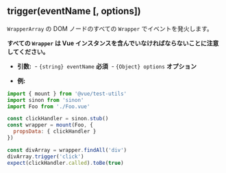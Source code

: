 ## trigger(eventName [, options])

`WrapperArray` の DOM ノードのすべての `Wrapper` でイベントを発火します。

**すべての `Wrapper` は Vue インスタンスを含んでいなければならないことに注意してください。**

- **引数:**
   - `{string} eventName` **必須**
   - `{Object} options` **オプション**

- **例:**

```js
import { mount } from '@vue/test-utils'
import sinon from 'sinon'
import Foo from './Foo.vue'

const clickHandler = sinon.stub()
const wrapper = mount(Foo, {
  propsData: { clickHandler }
})

const divArray = wrapper.findAll('div')
divArray.trigger('click')
expect(clickHandler.called).toBe(true)
```
